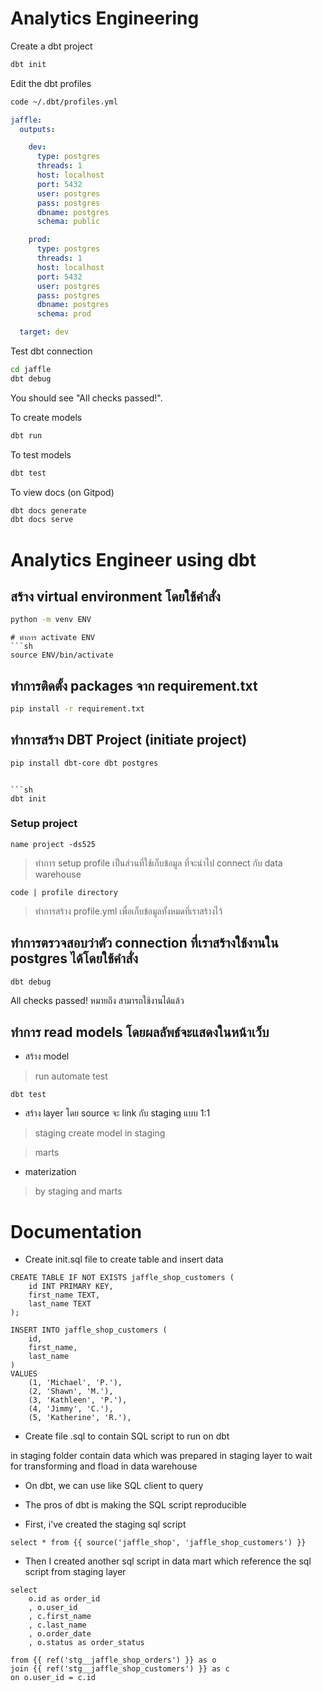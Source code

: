 # Analytics Engineering

Create a dbt project

```sh
dbt init
```

Edit the dbt profiles

```sh
code ~/.dbt/profiles.yml
```

```yml
jaffle:
  outputs:

    dev:
      type: postgres
      threads: 1
      host: localhost
      port: 5432
      user: postgres
      pass: postgres
      dbname: postgres
      schema: public

    prod:
      type: postgres
      threads: 1
      host: localhost
      port: 5432
      user: postgres
      pass: postgres
      dbname: postgres
      schema: prod

  target: dev
```

Test dbt connection

```sh
cd jaffle
dbt debug 
```

You should see "All checks passed!".

To create models

```sh
dbt run
```

To test models

```sh
dbt test
```

To view docs (on Gitpod)

```sh
dbt docs generate
dbt docs serve
```

# Analytics Engineer using dbt

## สร้าง virtual environment โดยใช้คำสั่ง
```sh
python -m venv ENV
```
```
# ทำการ activate ENV
```sh
source ENV/bin/activate
```

## ทำการติดตั้ง packages จาก requirement.txt
```sh
pip install -r requirement.txt 
```

## ทำการสร้าง DBT Project (initiate project)
```sh
pip install dbt-core dbt postgres
```
```

```sh
dbt init
```
### Setup project
```
name project -ds525
```

> ทำการ setup profile เป็นส่วนที่ใช้เก็บข้อมูล ที่จะนำไป connect กับ data warehouse

```
code | profile directory
```
> ทำการสร้าง profile.yml เพื่อเก็บข้อมูลทั้งหมดที่เราสร้างไว้

## ทำการตรวจสอบว่าตัว connection ที่เราสร้างใช้งานใน postgres ได้โดยใช้คำสั่ง
```
dbt debug
```
All checks passed! หมายถึง สามารถใช้งานได้แล้ว

## ทำการ read models โดยผลลัพธ์จะแสดงในหน้าเว็บ

- สร้าง model 

> run automate test
```
dbt test
```

- สร้าง layer โดย source จะ link กับ staging แบบ 1:1 
> staging
create model in staging

> marts

- materization
> by staging and marts

# Documentation

- Create init.sql file to create table and insert data 
```
CREATE TABLE IF NOT EXISTS jaffle_shop_customers (
    id INT PRIMARY KEY,
    first_name TEXT,
    last_name TEXT
);

INSERT INTO jaffle_shop_customers (
    id,
    first_name,
    last_name
)
VALUES
    (1, 'Michael', 'P.'),
    (2, 'Shawn', 'M.'),
    (3, 'Kathleen', 'P.'),
    (4, 'Jimmy', 'C.'),
    (5, 'Katherine', 'R.'),
```

- Create file .sql to contain SQL script to run on dbt

in staging folder contain data which was prepared in staging layer 
to wait for transforming and fload in data warehouse 

- On dbt, we can use like SQL client to query

- The pros of dbt is making the SQL script reproducible

- First, i've created the staging sql script 
```
select * from {{ source('jaffle_shop', 'jaffle_shop_customers') }}
```
- Then I created another sql script in data mart which reference the sql script from staging layer
```
select
    o.id as order_id
    , o.user_id
    , c.first_name
    , c.last_name
    , o.order_date
    , o.status as order_status

from {{ ref('stg__jaffle_shop_orders') }} as o
join {{ ref('stg__jaffle_shop_customers') }} as c
on o.user_id = c.id
```